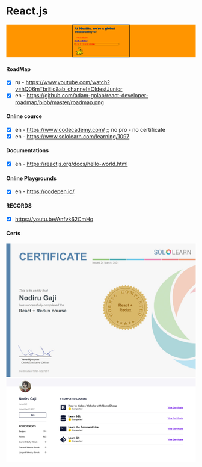 # React.js
![alt text](pics/result.png?raw=true)

#### RoadMap
- [x] ru - https://www.youtube.com/watch?v=hQ06mTbrEic&ab_channel=OldestJunior
- [x] en - https://github.com/adam-golab/react-developer-roadmap/blob/master/roadmap.png

#### Online cource
- [x] en - https://www.codecademy.com/ ;; no pro - no certificate
- [x] en - https://www.sololearn.com/learning/1097

#### Documentations
- [x] en - https://reactjs.org/docs/hello-world.html

#### Online Playgrounds
- [x] en - https://codepen.io/

#### RECORDS
- [x] https://youtu.be/Anfvk62CmHo

#### Certs
![alt text](pics/sololearn-React+Redux.jpg?raw=true)
![alt text](pics/codecademy.png?raw=true)
